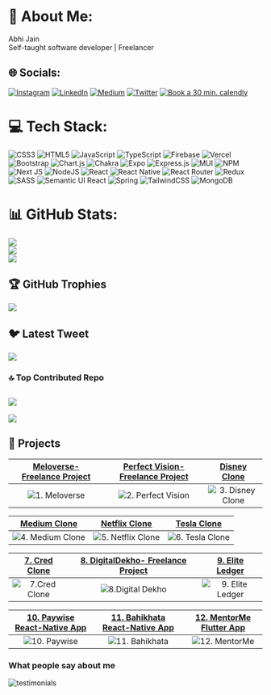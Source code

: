 # 💫 About Me:

Abhi Jain<br> Self-taught software developer | Freelancer

## 🌐 Socials:

[![Instagram](https://img.shields.io/badge/Instagram-%23E4405F.svg?logo=Instagram&logoColor=white)](https://instagram.com/abhijain1705) [![LinkedIn](https://img.shields.io/badge/LinkedIn-%230077B5.svg?logo=linkedin&logoColor=white)](https://linkedin.com/in/abhijain03/) [![Medium](https://img.shields.io/badge/Medium-12100E?logo=medium&logoColor=white)](https://medium.com/@@abhijain3002) [![Twitter](https://img.shields.io/badge/Twitter-%231DA1F2.svg?logo=Twitter&logoColor=white)](https://twitter.com/abhiwd)
[![Book a 30 min. calendly](https://img.shields.io/badge/book_30_min_calendly-blue)](https://calendly.com/abhijain3002)

# 💻 Tech Stack:

![CSS3](https://img.shields.io/badge/css3-%231572B6.svg?style=for-the-badge&logo=css3&logoColor=white) ![HTML5](https://img.shields.io/badge/html5-%23E34F26.svg?style=for-the-badge&logo=html5&logoColor=white) ![JavaScript](https://img.shields.io/badge/javascript-%23323330.svg?style=for-the-badge&logo=javascript&logoColor=%23F7DF1E) ![TypeScript](https://img.shields.io/badge/typescript-%23007ACC.svg?style=for-the-badge&logo=typescript&logoColor=white) ![Firebase](https://img.shields.io/badge/firebase-%23039BE5.svg?style=for-the-badge&logo=firebase) ![Vercel](https://img.shields.io/badge/vercel-%23000000.svg?style=for-the-badge&logo=vercel&logoColor=white) ![Bootstrap](https://img.shields.io/badge/bootstrap-%23563D7C.svg?style=for-the-badge&logo=bootstrap&logoColor=white) ![Chart.js](https://img.shields.io/badge/chart.js-F5788D.svg?style=for-the-badge&logo=chart.js&logoColor=white) ![Chakra](https://img.shields.io/badge/chakra-%234ED1C5.svg?style=for-the-badge&logo=chakraui&logoColor=white) ![Expo](https://img.shields.io/badge/expo-1C1E24?style=for-the-badge&logo=expo&logoColor=#D04A37) ![Express.js](https://img.shields.io/badge/express.js-%23404d59.svg?style=for-the-badge&logo=express&logoColor=%2361DAFB) ![MUI](https://img.shields.io/badge/MUI-%230081CB.svg?style=for-the-badge&logo=material-ui&logoColor=white) ![NPM](https://img.shields.io/badge/NPM-%23000000.svg?style=for-the-badge&logo=npm&logoColor=white) ![Next JS](https://img.shields.io/badge/Next-black?style=for-the-badge&logo=next.js&logoColor=white) ![NodeJS](https://img.shields.io/badge/node.js-6DA55F?style=for-the-badge&logo=node.js&logoColor=white) ![React](https://img.shields.io/badge/react-%2320232a.svg?style=for-the-badge&logo=react&logoColor=%2361DAFB) ![React Native](https://img.shields.io/badge/react_native-%2320232a.svg?style=for-the-badge&logo=react&logoColor=%2361DAFB) ![React Router](https://img.shields.io/badge/React_Router-CA4245?style=for-the-badge&logo=react-router&logoColor=white) ![Redux](https://img.shields.io/badge/redux-%23593d88.svg?style=for-the-badge&logo=redux&logoColor=white) ![SASS](https://img.shields.io/badge/SASS-hotpink.svg?style=for-the-badge&logo=SASS&logoColor=white) ![Semantic UI React](https://img.shields.io/badge/Semantic%20UI%20React-%2335BDB2.svg?style=for-the-badge&logo=SemanticUIReact&logoColor=white) ![Spring](https://img.shields.io/badge/spring-%236DB33F.svg?style=for-the-badge&logo=spring&logoColor=white) ![TailwindCSS](https://img.shields.io/badge/tailwindcss-%2338B2AC.svg?style=for-the-badge&logo=tailwind-css&logoColor=white) ![MongoDB](https://img.shields.io/badge/MongoDB-%234ea94b.svg?style=for-the-badge&logo=mongodb&logoColor=white)

# 📊 GitHub Stats:

![](https://github-readme-stats.vercel.app/api?username=abhijain1705&theme=dark&hide_border=false&include_all_commits=false&count_private=false)<br/>
![](https://github-readme-streak-stats.herokuapp.com/?user=abhijain1705&theme=dark&hide_border=false)<br/>
![](https://github-readme-stats.vercel.app/api/top-langs/?username=abhijain1705&theme=dark&hide_border=false&include_all_commits=false&count_private=false&layout=compact)

## 🏆 GitHub Trophies

![](https://github-profile-trophy.vercel.app/?username=abhijain1705&theme=juicyfresh&no-frame=false&no-bg=true&margin-w=4)

## 🐦 Latest Tweet

[![](https://gtce.itsvg.in/api?username=abhiwd)](https://github.com/VishwaGauravIn/github-twitter-card-embed)

### 🔝 Top Contributed Repo

## ![](https://github-contributor-stats.vercel.app/api?username=abhijain1705&limit=5&theme=dark&combine_all_yearly_contributions=true)

[![](https://visitcount.itsvg.in/api?id=abhijain1705&icon=0&color=0)](https://visitcount.itsvg.in)

<!-- Proudly created with GPRM ( https://gprm.itsvg.in ) -->

## 👷 Projects

[Meloverse- Freelance Project](https://www.meloverse.in/) |  [Perfect Vision- Freelance Project](https://www.perfectvision.ai/!) | [Disney Clone](https://disney-clone-seven-lyart.vercel.app/)
:-------------------------:|:-------------------------:|:-------------------------:
![1. Meloverse](https://github.com/abhijain1705/abhijain1705/assets/137091099/e330e416-95d2-4a88-83be-17a28ef827d3)  |  ![2. Perfect Vision](https://github.com/abhijain1705/abhijain1705/assets/137091099/b7dff902-cd54-4552-9527-04ac45588b0a) | ![3. Disney Clone](https://github.com/abhijain1705/abhijain1705/assets/137091099/1742086f-2915-414c-8eeb-aaacb2ec8cc6)

[Medium Clone](https://medium-clone-orcin-three.vercel.app/) |  [Netflix Clone](https://clone-netflix-orcin.vercel.app/) | [Tesla Clone](https://tesla-clone-ruby.vercel.app/)
:-------------------------:|:-------------------------:|:-------------------------:
![4. Medium Clone](https://github.com/abhijain1705/abhijain1705/assets/137091099/178e0e9c-d30c-4398-9388-9d111b325c1e)  |  ![5. Netflix Clone](https://github.com/abhijain1705/abhijain1705/assets/137091099/1d1f4b4c-0ad3-494e-9b05-e282599a3f72) | ![6. Tesla Clone](https://github.com/abhijain1705/abhijain1705/assets/137091099/fad820eb-09b8-4c9f-b80c-12e33f63d761)

[7. Cred Clone](https://cred-clone-alpha.vercel.app/) |  [8. DigitalDekho- Freelance Project](https://digital-dekho.vercel.app/) | [9. Elite Ledger](https://eliteledger.vercel.app/)
:-------------------------:|:-------------------------:|:-------------------------:
![7.Cred Clone](https://github.com/abhijain1705/abhijain1705/assets/137091099/61146ff0-6e01-48c6-94c9-d2f312bd7873)  |  ![8.Digital Dekho](https://github.com/abhijain1705/abhijain1705/assets/137091099/7a95a568-a0f4-4482-9572-0303957044ac) | ![9. Elite Ledger](https://github.com/abhijain1705/abhijain1705/assets/137091099/885a3a6b-a61f-48fc-916a-eb4d4b827631)

[10. Paywise React-Native App](#) |  [11. Bahikhata React-Native App](#) | [12. MentorMe Flutter App](#)
:-------------------------:|:-------------------------:|:-------------------------:
![10. Paywise](https://github.com/abhijain1705/abhijain1705/assets/137091099/13b3f7c4-7ea2-429a-81bc-5cafc08c108f)  |  ![11. Bahikhata](https://github.com/abhijain1705/abhijain1705/assets/137091099/7ad603d4-1812-4d67-ab19-823ef9bdb6f9) | ![12. MentorMe](https://github.com/abhijain1705/abhijain1705/assets/137091099/e780c978-74a0-465a-aa7f-c3ad5e591bc1)

### What people say about me
![testimonials](https://github.com/abhijain1705/abhijain1705/assets/137091099/0098badd-64d3-4318-9d88-d8116162bfdf)

